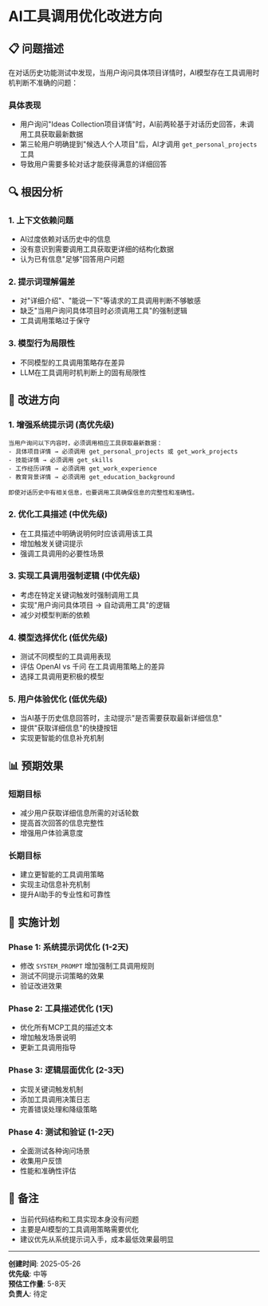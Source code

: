 # AI工具调用优化改进方向

## 📋 问题描述

在对话历史功能测试中发现，当用户询问具体项目详情时，AI模型存在工具调用时机判断不准确的问题：

### 具体表现
- 用户询问"Ideas Collection项目详情"时，AI前两轮基于对话历史回答，未调用工具获取最新数据
- 第三轮用户明确提到"候选人个人项目"后，AI才调用 `get_personal_projects` 工具
- 导致用户需要多轮对话才能获得满意的详细回答

## 🔍 根因分析

### 1. 上下文依赖问题
- AI过度依赖对话历史中的信息
- 没有意识到需要调用工具获取更详细的结构化数据
- 认为已有信息"足够"回答用户问题

### 2. 提示词理解偏差
- 对"详细介绍"、"能说一下"等请求的工具调用判断不够敏感
- 缺乏"当用户询问具体项目时必须调用工具"的强制逻辑
- 工具调用策略过于保守

### 3. 模型行为局限性
- 不同模型的工具调用策略存在差异
- LLM在工具调用时机判断上的固有局限性

## 🎯 改进方向

### 1. 增强系统提示词 (高优先级)
```
当用户询问以下内容时，必须调用相应工具获取最新数据：
- 具体项目详情 → 必须调用 get_personal_projects 或 get_work_projects
- 技能详情 → 必须调用 get_skills
- 工作经历详情 → 必须调用 get_work_experience
- 教育背景详情 → 必须调用 get_education_background

即使对话历史中有相关信息，也要调用工具确保信息的完整性和准确性。
```

### 2. 优化工具描述 (中优先级)
- 在工具描述中明确说明何时应该调用该工具
- 增加触发关键词提示
- 强调工具调用的必要性场景

### 3. 实现工具调用强制逻辑 (中优先级)
- 考虑在特定关键词触发时强制调用工具
- 实现"用户询问具体项目 → 自动调用工具"的逻辑
- 减少对模型判断的依赖

### 4. 模型选择优化 (低优先级)
- 测试不同模型的工具调用表现
- 评估 OpenAI vs 千问 在工具调用策略上的差异
- 选择工具调用更积极的模型

### 5. 用户体验优化 (低优先级)
- 当AI基于历史信息回答时，主动提示"是否需要获取最新详细信息"
- 提供"获取详细信息"的快捷按钮
- 实现更智能的信息补充机制

## 📊 预期效果

### 短期目标
- 减少用户获取详细信息所需的对话轮数
- 提高首次回答的信息完整性
- 增强用户体验满意度

### 长期目标
- 建立更智能的工具调用策略
- 实现主动信息补充机制
- 提升AI助手的专业性和可靠性

## 🔧 实施计划

### Phase 1: 系统提示词优化 (1-2天)
- 修改 `SYSTEM_PROMPT` 增加强制工具调用规则
- 测试不同提示词策略的效果
- 验证改进效果

### Phase 2: 工具描述优化 (1天)
- 优化所有MCP工具的描述文本
- 增加触发场景说明
- 更新工具调用指导

### Phase 3: 逻辑层面优化 (2-3天)
- 实现关键词触发机制
- 添加工具调用决策日志
- 完善错误处理和降级策略

### Phase 4: 测试和验证 (1-2天)
- 全面测试各种询问场景
- 收集用户反馈
- 性能和准确性评估

## 📝 备注

- 当前代码结构和工具实现本身没有问题
- 主要是AI模型的工具调用策略需要优化
- 建议优先从系统提示词入手，成本最低效果最明显

---

**创建时间**: 2025-05-26  
**优先级**: 中等  
**预估工作量**: 5-8天  
**负责人**: 待定 